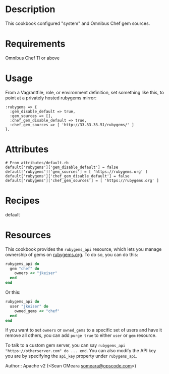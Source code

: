 Description
===========

This cookbook configured "system" and Omnibus Chef gem sources.

Requirements
============
Omnibus Chef 11 or above

Usage
=====

From a Vagrantfile, role, or environment definition, set something
like this, to point at a privately hosted rubygems mirror:

    :rubygems => {
      :gem_disable_default => true,
      :gem_sources => [],
      :chef_gem_disable_default => true,
      :chef_gem_sources => [ 'http://33.33.33.51/rubygems/' ]
    },

Attributes
==========

    # From attributes/default.rb
    default['rubygems']['gem_disable_default'] = false
    default['rubygems']['gem_sources'] = [ 'https://rubygems.org' ]
    default['rubygems']['chef_gem_disable_default'] = false
    default['rubygems']['chef_gem_sources'] = [ 'https://rubygems.org' ]

Recipes
=======

default

Resources
=========

This cookbook provides the `rubygems_api` resource, which lets you manage ownership
of gems on [rubygems.org](https://rubygems.org). To do so, you can do this:

```ruby
rubygems_api do
  gem "chef" do
    owners << "jkeiser"
  end
end
```

Or this:

```ruby
rubygems_api do
  user "jkeiser" do
    owned_gems << "chef"
  end
end
```

If you want to set `owners` or `owned_gems` to a specific set of users and have it
remove all others, you can add `purge true` to either `user` or `gem` resource.

To talk to a custom gem server, you can say `rubygems_api "https://otherserver.com" do ... end`.
You can also modify the API key you are by specifying the `api_key` property under `rubygems_api`.

Author:: Apache v2 (<Sean OMeara <someara@opscode.com>>)
